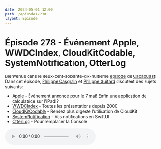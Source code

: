 ```yaml
---
date: 2024-05-01 12:00
path: /episodes/278
layout: Episode
---
```

# Épisode 278 - Événement Apple, WWDCIndex, CloudKitCodable, SystemNotification, OtterLog
<p>Bienvenue dans le deux-cent-soixante-dix-huiti&egrave;me&nbsp;<a href="https://cacaocast.com/media/cacaocast_278.mp3" title="CacaoCast Episode 278">épisode</a> de <a href="https://mastodon.world/@cacaocast" title="CacaoCast sur Mastodon.world">CacaoCast</a>! Dans cet épisode, <a href="https://mastodon.social/@philippec" title="Philippe Casgrain sur Mastodon.social">Philippe Casgrain</a> et <a href="https://mastodon.social/@philippeguitard" title="Philippe Guitard sur Mastodon.social">Philippe Guitard</a> discutent des sujets suivants:</p>
<ul>
<li><a href="https://www.apple.com/ca/fr/apple-events/" title="Apple">Apple</a> - Événement annoncé pour le 7 mai! Enfin une application de calculatrice sur l'iPad!?</li>
<li><a href="https://nonstrict.eu/wwdcindex/" title="WWDCIndex">WWDCIndex</a> - Toutes les présentations depuis 2000</li>
<li><a href="https://swiftpackageindex.com/insidegui/CloudKitCodable/0.3.0/documentation/cloudkitcodable" title="CloudKitCodable">CloudKitCodable</a> - Rendez plus digeste l’utilisation de CloudKit</li>
<li><a href="https://github.com/danielsaidi/SystemNotification" title="SystemNotification">SystemNotification</a> - Vos notifications en SwiftUI</li>
<li><a href="https://mastodon.social/@_tim______/112362544008683197" title="OtterLog">OtterLog</a> - Pour remplacer la Console</li>
</ul>
<p><audio controls><source src="https://cacaocast.com/media/cacaocast_278.mp3" type="audio/mpeg"><source src="https://cacaocast.com/media/cacaocast_278.mp3" type="audio/mp4">Votre navigateur ne supporte pas l'élément audio / Your browser does not support the audio element.</audio></p>
